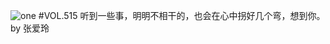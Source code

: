 ![one](http://image.wufazhuce.com/FrZeJLRokhDMhqBERMJaD5Y5yFaA)
#VOL.515
听到一些事，明明不相干的，也会在心中拐好几个弯，想到你。by 张爱玲